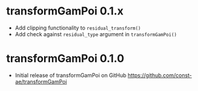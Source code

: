 # transformGamPoi 0.1.x

* Add clipping functionality to `residual_transform()`
* Add check against `residual_type` argument in `transformGamPoi()` 

# transformGamPoi 0.1.0

* Initial release of transformGamPoi on GitHub https://github.com/const-ae/transformGamPoi
